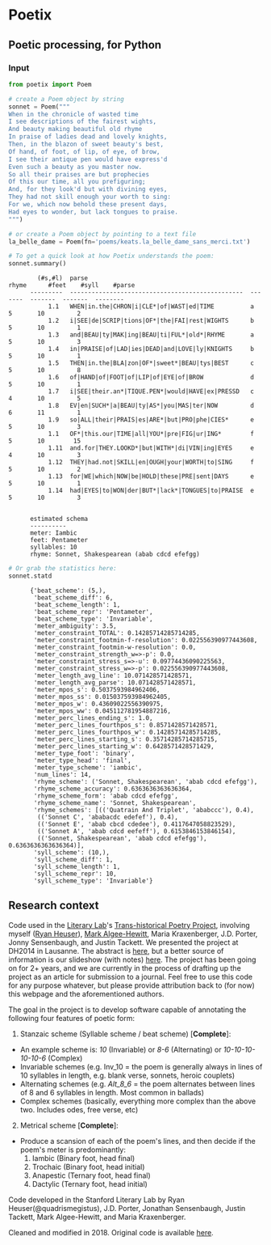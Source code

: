 # Poetix

## Poetic processing, for Python ##

### Input

```python
from poetix import Poem

# create a Poem object by string
sonnet = Poem("""
When in the chronicle of wasted time
I see descriptions of the fairest wights,
And beauty making beautiful old rhyme
In praise of ladies dead and lovely knights,
Then, in the blazon of sweet beauty's best,
Of hand, of foot, of lip, of eye, of brow,
I see their antique pen would have express'd
Even such a beauty as you master now.
So all their praises are but prophecies
Of this our time, all you prefiguring;
And, for they look'd but with divining eyes,
They had not skill enough your worth to sing:
For we, which now behold these present days,
Had eyes to wonder, but lack tongues to praise.
""")

# or create a Poem object by pointing to a text file
la_belle_dame = Poem(fn='poems/keats.la_belle_dame_sans_merci.txt')

# To get a quick look at how Poetix understands the poem:
sonnet.summary()
```

```
        (#s,#l)  parse                                             rhyme      #feet    #syll    #parse
      ---------  ------------------------------------------------  -------  -------  -------  --------
           1.1   WHEN|in.the|CHRON|i|CLE*|of|WAST|ed|TIME          a              5       10         2
           1.2   i|SEE|de|SCRIP|tions|OF*|the|FAI|rest|WIGHTS      b              5       10         1
           1.3   and|BEAU|ty|MAK|ing|BEAU|ti|FUL*|old*|RHYME       a              5       10         3
           1.4   in|PRAISE|of|LAD|ies|DEAD|and|LOVE|ly|KNIGHTS     b              5       10         1
           1.5   THEN|in.the|BLA|zon|OF*|sweet*|BEAU|tys|BEST      c              5       10         8
           1.6   of|HAND|of|FOOT|of|LIP|of|EYE|of|BROW             d              5       10         1
           1.7   i|SEE|their.an*|TIQUE.PEN*|would|HAVE|ex|PRESSD   c              4       10         5
           1.8   EV|en|SUCH*|a|BEAU|ty|AS*|you|MAS|ter|NOW         d              6       11         1
           1.9   so|ALL|their|PRAIS|es|ARE*|but|PRO|phe|CIES*      e              5       10         3
           1.1   OF*|this.our|TIME|all|YOU*|pre|FIG|ur|ING*        f              5       10        15
           1.11  and.for|THEY.LOOKD*|but|WITH*|di|VIN|ing|EYES     e              4       10         3
           1.12  THEY|had.not|SKILL|en|OUGH|your|WORTH|to|SING     f              5       10         2
           1.13  for|WE|which|NOW|be|HOLD|these|PRE|sent|DAYS      e              5       10         1
           1.14  had|EYES|to|WON|der|BUT*|lack*|TONGUES|to|PRAISE  e              5       10         3


      estimated schema
      ----------
      meter: Iambic
      feet: Pentameter
      syllables: 10
      rhyme: Sonnet, Shakespearean (abab cdcd efefgg)
```

```python
# Or grab the statistics here:
sonnet.statd
```
```
      {'beat_scheme': (5,),
       'beat_scheme_diff': 6,
       'beat_scheme_length': 1,
       'beat_scheme_repr': 'Pentameter',
       'beat_scheme_type': 'Invariable',
       'meter_ambiguity': 3.5,
       'meter_constraint_TOTAL': 0.14285714285714285,
       'meter_constraint_footmin-f-resolution': 0.022556390977443608,
       'meter_constraint_footmin-w-resolution': 0.0,
       'meter_constraint_strength_w=>-p': 0.0,
       'meter_constraint_stress_s=>-u': 0.09774436090225563,
       'meter_constraint_stress_w=>-p': 0.022556390977443608,
       'meter_length_avg_line': 10.071428571428571,
       'meter_length_avg_parse': 10.071428571428571,
       'meter_mpos_s': 0.5037593984962406,
       'meter_mpos_ss': 0.015037593984962405,
       'meter_mpos_w': 0.43609022556390975,
       'meter_mpos_ww': 0.045112781954887216,
       'meter_perc_lines_ending_s': 1.0,
       'meter_perc_lines_fourthpos_s': 0.8571428571428571,
       'meter_perc_lines_fourthpos_w': 0.14285714285714285,
       'meter_perc_lines_starting_s': 0.35714285714285715,
       'meter_perc_lines_starting_w': 0.6428571428571429,
       'meter_type_foot': 'binary',
       'meter_type_head': 'final',
       'meter_type_scheme': 'iambic',
       'num_lines': 14,
       'rhyme_scheme': ('Sonnet, Shakespearean', 'abab cdcd efefgg'),
       'rhyme_scheme_accuracy': 0.6363636363636364,
       'rhyme_scheme_form': 'abab cdcd efefgg',
       'rhyme_scheme_name': 'Sonnet, Shakespearean',
       'rhyme_schemes': [(('Quatrain And Triplet', 'ababccc'), 0.4),
        (('Sonnet C', 'ababacdc edefef'), 0.4),
        (('Sonnet E', 'abab cbcd cdedee'), 0.4117647058823529),
        (('Sonnet A', 'abab cdcd eefeff'), 0.6153846153846154),
        (('Sonnet, Shakespearean', 'abab cdcd efefgg'), 0.6363636363636364)],
       'syll_scheme': (10,),
       'syll_scheme_diff': 1,
       'syll_scheme_length': 1,
       'syll_scheme_repr': 10,
       'syll_scheme_type': 'Invariable'}
```

## Research context

Code used in the [Literary Lab](http://litlab.stanford.edu)'s [Trans-historical Poetry Project](http://litlab.stanford.edu/?page_id=13), involving myself ([Ryan Heuser](http://twitter.com/quadrismegistus)), [Mark Algee-Hewitt](https://twitter.com/mark_a_h), Maria Kraxenberger, J.D. Porter, Jonny Sensenbaugh, and Justin Tackett. We presented the project at DH2014 in Lausanne. The abstract is [here](http://dharchive.org/paper/DH2014/Paper-788.xml), but a better source of information is our slideshow (with notes) [here](https://docs.google.com/presentation/d/1KyCi4s6P1fE4D3SlzlZPnXgPjwZvyv_Vt-aU3tlb24I/edit?usp=sharing). The project has been going on for 2+ years, and we are currently in the process of drafting up the project as an article for submission to a journal. Feel free to use this code for any purpose whatever, but please provide attribution back to (for now) this webpage and the aforementioned authors.

The goal in the project is to develop software capable of annotating the following four features of poetic form:

1. Stanzaic scheme (Syllable scheme / beat scheme) [**Complete**]:
  * An example scheme is: _10_ (Invariable) or _8-6_ (Alternating) or _10-10-10-10-10-6_ (Complex)
  * Invariable schemes (e.g. Inv_10 = the poem is generally always in lines of 10 syllables in length, e.g. blank verse, sonnets, heroic couplets)
  * Alternating schemes (e.g. _Alt_8_6_ = the poem alternates between lines of 8 and 6 syllables in length. Most common in ballads)
  * Complex schemes (basically, everything more complex than the above two. Includes odes, free verse, etc)

2. Metrical scheme [**Complete**]:
  * Produce a scansion of each of the poem's lines, and then decide if the poem's meter is predominantly:
    1. Iambic (Binary foot, head final)
    2. Trochaic (Binary foot, head initial)
    3. Anapestic (Ternary foot, head final)
    4. Dactylic (Ternary foot, head initial)


Code developed in the Stanford Literary Lab by Ryan Heuser(@quadrismegistus), J.D. Porter, Jonathan Sensenbaugh, Justin Tackett, Mark Algee-Hewitt, and Maria Kraxenberger.

Cleaned and modified in 2018. Original code is available [here](http://github.com/quadrismegistus/litlab-poetry).
